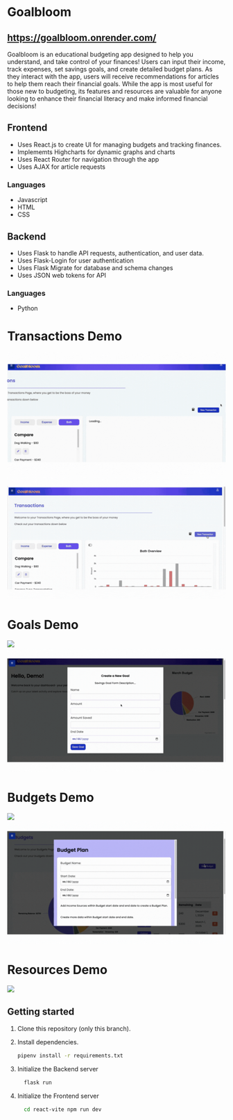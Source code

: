 # Goalbloom

## https://goalbloom.onrender.com/

Goalbloom is an educational budgeting app designed to help you understand, and take control of your finances! Users can input their income, track expenses, set savings goals, and create detailed budget plans. As they interact with the app, users will receive recommendations for articles to help them reach their financial goals.
While the app is most useful for those new to budgeting, its features and resources are valuable for anyone looking to enhance their financial literacy and make informed financial decisions!

## Frontend
   * Uses React.js to create UI for managing budgets and tracking finances.
   * Implememts Highcharts for dynamic graphs and charts
   * Uses React Router for navigation through the app
   * Uses AJAX for article requests
### Languages 
   * Javascript
   * HTML
   * CSS


## Backend
   * Uses Flask to handle API requests, authentication, and user data.
   * Uses Flask-Login for user authentication
   * Uses Flask Migrate for database and schema changes
   * Uses JSON web tokens for API
### Languages
   * Python

# Transactions Demo
   ![](https://github.com/JuliaTDunc/Goalbloom/blob/ReadMe/ReadMeGifs/ViewTransactions.gif)
   ![](https://github.com/JuliaTDunc/Goalbloom/blob/ReadMe/ReadMeGifs/TransactionCreate.gif)

# Goals Demo
![](https://github.com/JuliaTDunc/Goalbloom/blob/ReadMe/ReadMeGifs/ViewGoals.gif)
![](https://github.com/JuliaTDunc/Goalbloom/blob/ReadMe/ReadMeGifs/GoalCreate.gif)

# Budgets Demo
![](https://github.com/JuliaTDunc/Goalbloom/blob/ReadMe/ReadMeGifs/ViewBudgets.gif)
![](https://github.com/JuliaTDunc/Goalbloom/blob/ReadMe/ReadMeGifs/BudgetCreate.gif)

# Resources Demo
![](https://github.com/JuliaTDunc/Goalbloom/blob/ReadMe/ReadMeGifs/ViewResources.gif)
## Getting started

1. Clone this repository (only this branch).

2. Install dependencies.

   ```bash
   pipenv install -r requirements.txt
   ```

3. Initialize the Backend server

   ```bash
     flask run
   ```
4. Initialize the Frontend server

     ```bash
       cd react-vite npm run dev
     ```

